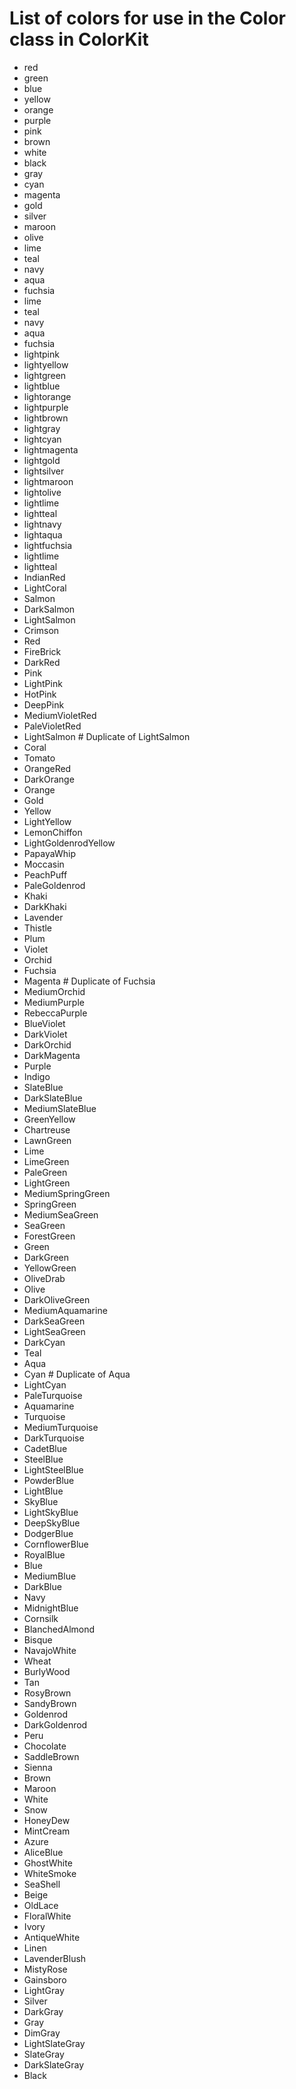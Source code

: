 # List of colors for use in the Color class in ColorKit

- red
- green
- blue
- yellow
- orange
- purple
- pink
- brown
- white
- black
- gray
- cyan
- magenta
- gold
- silver
- maroon
- olive
- lime
- teal
- navy
- aqua
- fuchsia
- lime
- teal
- navy
- aqua
- fuchsia
- lightpink
- lightyellow
- lightgreen
- lightblue
- lightorange
- lightpurple
- lightbrown
- lightgray
- lightcyan
- lightmagenta
- lightgold
- lightsilver
- lightmaroon
- lightolive
- lightlime
- lightteal
- lightnavy
- lightaqua
- lightfuchsia
- lightlime
- lightteal
- IndianRed
- LightCoral
- Salmon
- DarkSalmon
- LightSalmon
- Crimson
- Red
- FireBrick
- DarkRed
- Pink
- LightPink
- HotPink
- DeepPink
- MediumVioletRed
- PaleVioletRed
- LightSalmon  # Duplicate of LightSalmon
- Coral
- Tomato
- OrangeRed
- DarkOrange
- Orange
- Gold
- Yellow
- LightYellow
- LemonChiffon
- LightGoldenrodYellow
- PapayaWhip
- Moccasin
- PeachPuff
- PaleGoldenrod
- Khaki
- DarkKhaki
- Lavender
- Thistle
- Plum
- Violet
- Orchid
- Fuchsia
- Magenta  # Duplicate of Fuchsia
- MediumOrchid
- MediumPurple
- RebeccaPurple
- BlueViolet
- DarkViolet
- DarkOrchid
- DarkMagenta
- Purple
- Indigo
- SlateBlue
- DarkSlateBlue
- MediumSlateBlue
- GreenYellow
- Chartreuse
- LawnGreen
- Lime
- LimeGreen
- PaleGreen
- LightGreen
- MediumSpringGreen
- SpringGreen
- MediumSeaGreen
- SeaGreen
- ForestGreen
- Green
- DarkGreen
- YellowGreen
- OliveDrab
- Olive
- DarkOliveGreen
- MediumAquamarine
- DarkSeaGreen
- LightSeaGreen
- DarkCyan
- Teal
- Aqua
- Cyan  # Duplicate of Aqua
- LightCyan
- PaleTurquoise
- Aquamarine
- Turquoise
- MediumTurquoise
- DarkTurquoise
- CadetBlue
- SteelBlue
- LightSteelBlue
- PowderBlue
- LightBlue
- SkyBlue
- LightSkyBlue
- DeepSkyBlue
- DodgerBlue
- CornflowerBlue
- RoyalBlue
- Blue
- MediumBlue
- DarkBlue
- Navy
- MidnightBlue
- Cornsilk
- BlanchedAlmond
- Bisque
- NavajoWhite
- Wheat
- BurlyWood
- Tan
- RosyBrown
- SandyBrown
- Goldenrod
- DarkGoldenrod
- Peru
- Chocolate
- SaddleBrown
- Sienna
- Brown
- Maroon
- White
- Snow
- HoneyDew
- MintCream
- Azure
- AliceBlue
- GhostWhite
- WhiteSmoke
- SeaShell
- Beige
- OldLace
- FloralWhite
- Ivory
- AntiqueWhite
- Linen
- LavenderBlush
- MistyRose
- Gainsboro
- LightGray
- Silver
- DarkGray
- Gray
- DimGray
- LightSlateGray
- SlateGray
- DarkSlateGray
- Black
